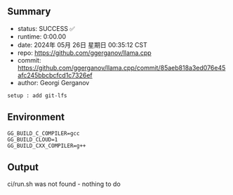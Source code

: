 ## Summary

- status:  SUCCESS ✅
- runtime: 0:00.00
- date:    2024年 05月 26日 星期日 00:35:12 CST
- repo:    https://github.com/ggerganov/llama.cpp
- commit:  https://github.com/ggerganov/llama.cpp/commit/85aeb818a3ed076e45afc245bbcbcfcd1c7326ef
- author:  Georgi Gerganov
```
setup : add git-lfs
```

## Environment

```
GG_BUILD_C_COMPILER=gcc
GG_BUILD_CLOUD=1
GG_BUILD_CXX_COMPILER=g++
```

## Output

ci/run.sh was not found - nothing to do
